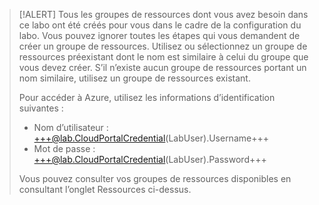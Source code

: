 > [!ALERT] Tous les groupes de ressources dont vous avez besoin dans ce labo ont été créés pour vous dans le cadre de la configuration du labo. Vous pouvez ignorer toutes les étapes qui vous demandent de créer un groupe de ressources. Utilisez ou sélectionnez un groupe de ressources préexistant dont le nom est similaire à celui du groupe que vous devez créer. S’il n’existe aucun groupe de ressources portant un nom similaire, utilisez un groupe de ressources existant.
>
> Pour accéder à Azure, utilisez les informations d’identification suivantes :
>
> - Nom d’utilisateur : +++@lab.CloudPortalCredential(LabUser).Username+++
> - Mot de passe : +++@lab.CloudPortalCredential(LabUser).Password+++
>
> Vous pouvez consulter vos groupes de ressources disponibles en consultant l’onglet Ressources ci-dessus.
